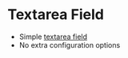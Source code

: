 # Textarea Field

- Simple [textarea field](https://getbootstrap.com/docs/5.2/forms/form-control/#example)
- No extra configuration options